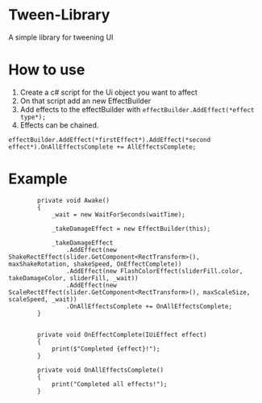 # Tween-Library
A simple library for tweening UI

# How to use

1) Create a c# script for the Ui object you want to affect
2) On that script add an new EffectBuilder
3) Add effects to the effectBuilder with
`effectBuilder.AddEffect(*effect type*);`
4) Effects can be chained.
```
effectBuilder.AddEffect(*firstEffect*).AddEffect(*second effect*).OnAllEffectsComplete += AllEffectsComplete;
```

# Example
```
        private void Awake()
        {
            _wait = new WaitForSeconds(waitTime);
            
            _takeDamageEffect = new EffectBuilder(this);
            
            _takeDamageEffect
                .AddEffect(new ShakeRectEffect(slider.GetComponent<RectTransform>(), maxShakeRotation, shakeSpeed, OnEffectComplete))
                .AddEffect(new FlashColorEffect(sliderFill.color, takeDamageColor, sliderFill, _wait))
                .AddEffect(new ScaleRectEffect(slider.GetComponent<RectTransform>(), maxScaleSize, scaleSpeed, _wait))
                .OnAllEffectsComplete += OnAllEffectsComplete;
        }


        private void OnEffectComplete(IUiEffect effect)
        {
            print($"Completed {effect}!");
        }

        private void OnAllEffectsComplete()
        {
            print("Completed all effects!");
        }
```
